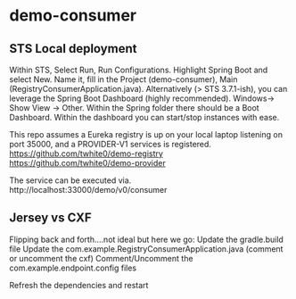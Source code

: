 # demo-consumer

## STS Local deployment
Within STS, Select Run, Run Configurations.  Highlight Spring Boot and select New.  Name it, fill in the Project (demo-consumer), Main (RegistryConsumerApplication.java). Alternatively (> STS 3.7.1-ish), you can leverage the Spring Boot Dashboard (highly recommended).  Windows-> Show View -> Other.  Within the Spring folder there should be a Boot Dashboard.  Within the dashboard you can start/stop instances with ease.  

This repo assumes a Eureka registry is up on your local laptop listening on port 35000, and a PROVIDER-V1 services is registered. 
https://github.com/twhite0/demo-registry
https://github.com/twhite0/demo-provider


The service can be executed via.
http://localhost:33000/demo/v0/consumer

## Jersey vs CXF
Flipping back and forth....not ideal but here we go:
Update the gradle.build file
Update the com.example.RegistryConsumerApplication.java (comment or uncomment the cxf)
Comment/Uncomment the com.example.endpoint.config files

Refresh the dependencies and restart